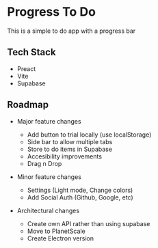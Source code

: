# Progress To Do

This is a simple to do app with a progress bar

## Tech Stack

- Preact
- Vite
- Supabase

## Roadmap

- Major feature changes

  - Add button to trial locally (use localStorage)
  - Side bar to allow multiple tabs
  - Store to do items in Supabase
  - Accesibility improvements
  - Drag n Drop

- Minor feature changes

  - Settings (Light mode, Change colors)
  - Add Social Auth (Github, Google, etc)

- Architectural changes
  - Create own API rather than using supabase
  - Move to PlanetScale
  - Create Electron version
